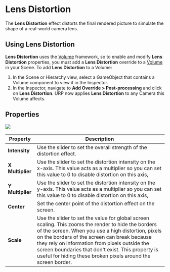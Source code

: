 # Lens Distortion

The **Lens Distortion** effect distorts the final rendered picture to simulate the shape of a real-world camera lens.

## Using Lens Distortion

**Lens Distortion** uses the [Volume](Volumes.html) framework, so to enable and modify **Lens Distortion** properties, you must add a **Lens Distortion** override to a [Volume](Volumes.html) in your Scene. To add **Lens Distortion** to a Volume:

1. In the Scene or Hierarchy view, select a GameObject that contains a Volume component to view it in the Inspector.
2. In the Inspector, navigate to **Add Override > Post-processing** and click on **Lens Distortion**. URP now applies **Lens Distortion** to any Camera this Volume affects.

## Properties

![](Images/Inspectors/LensDistortion.png)

| **Property**     | **Description**                                              |
| ---------------- | ------------------------------------------------------------ |
| **Intensity**    | Use the slider to set the overall strength of the distortion effect. |
| **X Multiplier** | Use the slider to set the distortion intensity on the x-axis. This value acts as a multiplier so you can set this value to 0 to disable distortion on this axis, |
| **Y Multiplier** | Use the slider to set the distortion intensity on the y-axis. This value acts as a multiplier so you can set this value to 0 to disable distortion on this axis, |
| **Center**       | Set the center point of the distortion effect on the screen. |
| **Scale**        | Use the slider to set the value for global screen scaling. This zooms the render to hide the  borders of the screen. When you use a high distortion, pixels on the borders of the screen can break because they rely on information from pixels outside the screen boundaries that don't exist. This property is useful for hiding these broken pixels around the screen border. |
